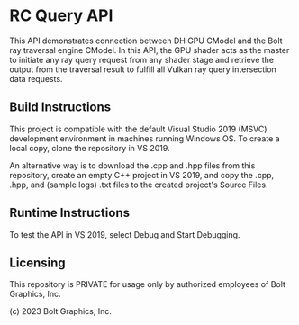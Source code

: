 # RC Query API

This API demonstrates connection between DH GPU CModel and the Bolt ray traversal engine CModel. In this API, the GPU shader acts as the master to initiate any ray query request from any shader stage and retrieve the output from the traversal result to fulfill all Vulkan ray query intersection data requests.

## Build Instructions

This project is compatible with the default Visual Studio 2019 (MSVC) development environment in machines running Windows OS. To create a local copy, clone the repository in VS 2019.

An alternative way is to download the .cpp and .hpp files from this repository, create an empty C++ project in VS 2019, and copy the .cpp, .hpp, and (sample logs) .txt files to the created project's Source Files.

## Runtime Instructions

To test the API in VS 2019, select Debug and Start Debugging.

## Licensing

This repository is PRIVATE for usage only by authorized employees of Bolt Graphics, Inc.

(c) 2023 Bolt Graphics, Inc.
